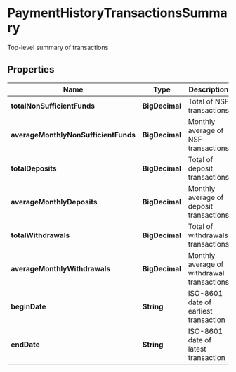 

# PaymentHistoryTransactionsSummary

Top-level summary of transactions

## Properties

| Name | Type | Description | Notes |
|------------ | ------------- | ------------- | -------------|
|**totalNonSufficientFunds** | **BigDecimal** | Total of NSF transactions |  |
|**averageMonthlyNonSufficientFunds** | **BigDecimal** | Monthly average of NSF transactions |  |
|**totalDeposits** | **BigDecimal** | Total of deposit transactions |  |
|**averageMonthlyDeposits** | **BigDecimal** | Monthly average of deposit transactions |  |
|**totalWithdrawals** | **BigDecimal** | Total of withdrawals transactions |  |
|**averageMonthlyWithdrawals** | **BigDecimal** | Monthly average of withdrawal transactions |  |
|**beginDate** | **String** | ISO-8601 date of earliest transaction |  |
|**endDate** | **String** | ISO-8601 date of latest transaction |  |



